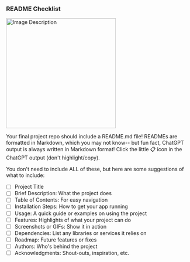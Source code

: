 ### README Checklist

<img src="https://i.redd.it/a5skfy5y88x11.jpg" alt="Image Description" width="300"/>

Your final project repo should include a README.md file! READMEs are formatted in Markdown, which you may not know-- but fun fact, ChatGPT output is always written in Markdown format! Click the little 📋 icon in the ChatGPT output (don't highlight/copy).

You don't need to include ALL of these, but here are some suggestions of what to include:

- [ ] Project Title
- [ ] Brief Description: What the project does
- [ ] Table of Contents: For easy navigation
- [ ] Installation Steps: How to get your app running
- [ ] Usage: A quick guide or examples on using the project
- [ ] Features: Highlights of what your project can do
- [ ] Screenshots or GIFs: Show it in action
- [ ] Dependencies: List any libraries or services it relies on
- [ ] Roadmap: Future features or fixes
- [ ] Authors: Who's behind the project
- [ ] Acknowledgments: Shout-outs, inspiration, etc.
